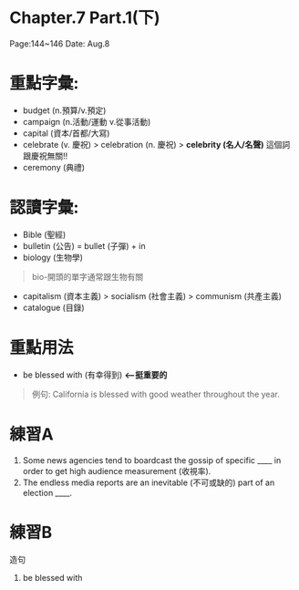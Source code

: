 # Chapter.7   Part.1(下)   
Page:144~146  Date: Aug.8
# 重點字彙:
* budget (n.預算/v.預定)
* campaign (n.活動/運動  v.從事活動)
* capital (資本/首都/大寫)
* celebrate (v. 慶祝)
\> celebration (n. 慶祝)
\> **celebrity (名人/名聲)** 這個詞跟慶祝無關!!
* ceremony (典禮)

# 認讀字彙:
* Bible (聖經)
* bulletin (公告) = bullet (子彈) + in
* biology (生物學) 
> bio-開頭的單字通常跟生物有關
* capitalism (資本主義)
\> socialism (社會主義)
\> communism (共產主義)
* catalogue (目錄)
# 重點用法
* be blessed with (有幸得到) **<--挺重要的**
> 例句: California is blessed with good weather throughout the year.
# 練習A
1. Some news agencies tend to boardcast the gossip of specific ____ in order to get high audience measurement (收視率).
2. The endless media reports are an inevitable (不可或缺的) part of an election ____.
# 練習B
造句
1. be blessed with 

